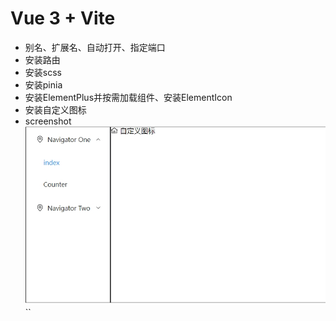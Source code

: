 # Vue 3 + Vite

- 别名、扩展名、自动打开、指定端口
- 安装路由
- 安装scss
- 安装pinia
- 安装ElementPlus并按需加载组件、安装ElementIcon
- 安装自定义图标
- screenshot  
  ![screenshot](public/screenshot.png)``
